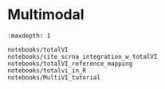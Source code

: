 # Multimodal

```{toctree}
:maxdepth: 1

notebooks/totalVI
notebooks/cite_scrna_integration_w_totalVI
notebooks/totalVI_reference_mapping
notebooks/totalvi_in_R
notebooks/MultiVI_tutorial
```
